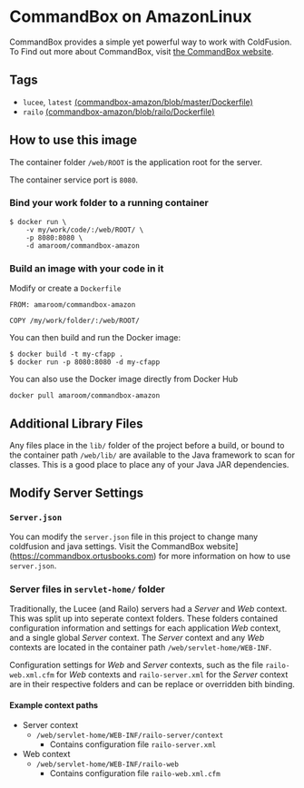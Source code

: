 CommandBox on AmazonLinux
=========================

CommandBox provides a simple yet powerful way to work with ColdFusion. To
Find out more about CommandBox, visit [the CommandBox website](https://commandbox.ortusbooks.com).

Tags
----

* `lucee`, `latest` [(commandbox-amazon/blob/master/Dockerfile)](https://github.com/amaroom/commandbox-amazon/blob/master/Dockerfile)
* `railo` [(commandbox-amazon/blob/railo/Dockerfile)](https://github.com/amaroom/commandbox-amazon/blob/railo/Dockerfile)

How to use this image
---------------------

The container folder `/web/ROOT` is the application root for the server.

The container service port is `8080`.

### Bind your work folder to a running container

    $ docker run \
        -v my/work/code/:/web/ROOT/ \
        -p 8080:8080 \
        -d amaroom/commandbox-amazon

### Build an image with your code in it
Modify or create a `Dockerfile`

    FROM: amaroom/commandbox-amazon

    COPY /my/work/folder/:/web/ROOT/

You can then build and run the Docker image:

    $ docker build -t my-cfapp .
    $ docker run -p 8080:8080 -d my-cfapp

You can also use the Docker image directly from Docker Hub

    docker pull amaroom/commandbox-amazon


Additional Library Files
------------------------

Any files place in the `lib/` folder of the project before a build, or bound to 
the container path `/web/lib/` are available to the Java framework to scan for 
classes. This is a good place to place any of your Java JAR dependencies.

Modify Server Settings
----------------------

### `Server.json`

You can modify the `server.json` file in this project to change many coldfusion
and java settings. Visit the CommandBox website](https://commandbox.ortusbooks.com) 
for more information on how to use `server.json`.

### Server files in `servlet-home/` folder

Traditionally, the Lucee (and Railo) servers had a _Server_ and _Web_ context. 
This was split up into seperate context folders. These folders contained
configuration information and settings for each application _Web_ context, and 
a single global _Server_ context. The _Server_ context and any _Web_ contexts
are located in the container path `/web/servlet-home/WEB-INF`.

Configuration settings for _Web_ and _Server_ contexts, such as the 
file `railo-web.xml.cfm` for _Web_ contexts and `railo-server.xml` for the _Server_
context are in their respective folders and can be replace or overridden bith binding.

#### Example context paths

* Server context
    * `/web/servlet-home/WEB-INF/railo-server/context`
        * Contains configuration file `railo-server.xml`
* Web context
    * `/web/servlet-home/WEB-INF/railo-web`
        * Contains configuration file `railo-web.xml.cfm`